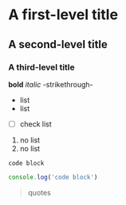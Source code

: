 # A first-level title
## A second-level title
### A third-level title

**bold**
_italic_
-strikethrough-

- list
- list
- [ ] check list
1. no list
1. no list

```
code block
````

```js
console.log('code block')
```

> quotes